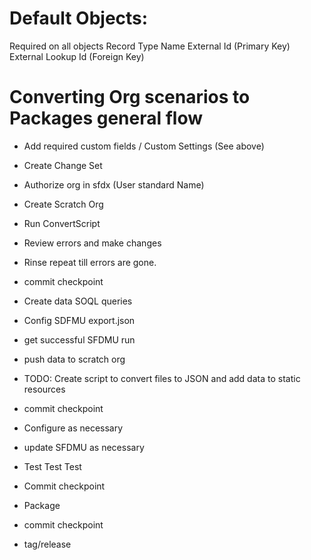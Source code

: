 # Default Objects:
Required on all objects
Record Type Name
External Id (Primary Key)
External Lookup Id (Foreign Key)



# Converting Org scenarios to Packages general flow
 - Add required custom fields / Custom Settings (See above)
 - Create Change Set
 - Authorize org in sfdx (User standard Name)
 - Create Scratch Org
 - Run ConvertScript
 - Review errors and make changes
 - Rinse repeat till errors are gone.
 - commit checkpoint

 - Create data SOQL queries
 - Config SDFMU export.json
 - get successful SFDMU run
 - push data to scratch org
 - TODO: Create script to convert files to JSON and add data to static resources
 - commit checkpoint

 - Configure as necessary
 - update SFDMU as necessary
 - Test Test Test
 - Commit checkpoint

 - Package
 - commit checkpoint
 - tag/release